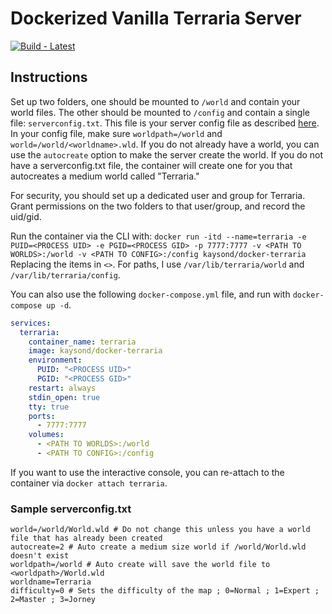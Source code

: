 # Dockerized Vanilla Terraria Server
[![Build - Latest](https://github.com/kaysond/docker-terraria/actions/workflows/build-latest.yml/badge.svg)](https://github.com/kaysond/docker-terraria/actions/workflows/build-latest.yml)
## Instructions
Set up two folders, one should be mounted to `/world` and contain your world files. The other should be mounted to `/config` and contain a single file: `serverconfig.txt`. This file is your server config file as described [here](https://terraria.gamepedia.com/Guide:Setting_up_a_Terraria_server#Making_a_configuration_file). In your config file, make sure `worldpath=/world` and `world=/world/<worldname>.wld`. If you do not already have a world, you can use the `autocreate` option to make the server create the world. If you do not have a serverconfig.txt file, the container will create one for you that autocreates a medium world called "Terraria."

For security, you should set up a dedicated user and group for Terraria. Grant permissions on the two folders to that user/group, and record the uid/gid.

Run the container via the CLI with: `docker run -itd --name=terraria -e PUID=<PROCESS UID> -e PGID=<PROCESS GID> -p 7777:7777 -v <PATH TO WORLDS>:/world -v <PATH TO CONFIG>:/config kaysond/docker-terraria`
Replacing the items in `<>`. For paths, I use `/var/lib/terraria/world` and `/var/lib/terraria/config`.

You can also use the following `docker-compose.yml` file, and run with `docker-compose up -d`.

```yaml
services:
  terraria:
    container_name: terraria
    image: kaysond/docker-terraria
    environment:
      PUID: "<PROCESS UID>"
      PGID: "<PROCESS GID>"
    restart: always
    stdin_open: true
    tty: true
    ports:
      - 7777:7777
    volumes:
      - <PATH TO WORLDS>:/world
      - <PATH TO CONFIG>:/config
```

If you want to use the interactive console, you can re-attach to the container via `docker attach terraria`.

### Sample serverconfig.txt

```
world=/world/World.wld # Do not change this unless you have a world file that has already been created
autocreate=2 # Auto create a medium size world if /world/World.wld doesn't exist
worldpath=/world # Auto create will save the world file to <worldpath>/World.wld
worldname=Terraria
difficulty=0 # Sets the difficulty of the map ; 0=Normal ; 1=Expert ; 2=Master ; 3=Jorney
```
